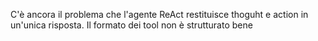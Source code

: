 C'è ancora il problema che l'agente ReAct restituisce thoguht e action in un'unica risposta.
Il formato dei tool non è strutturato bene